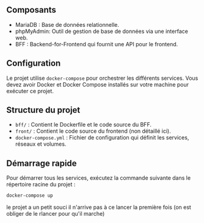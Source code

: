 ## Composants

- MariaDB : Base de données relationnelle.
- phpMyAdmin: Outil de gestion de base de données via une interface web.
- BFF : Backend-for-Frontend qui fournit une API pour le frontend.

## Configuration

Le projet utilise `docker-compose` pour orchestrer les différents services. Vous devez avoir Docker et Docker Compose installés sur votre machine pour exécuter ce projet.

## Structure du projet

- `bff/` : Contient le Dockerfile et le code source du BFF.
- `front/` : Contient le code source du frontend (non détaillé ici).
- `docker-compose.yml` : Fichier de configuration qui définit les services, réseaux et volumes.

## Démarrage rapide

Pour démarrer tous les services, exécutez la commande suivante dans le répertoire racine du projet :

```bash
docker-compose up
```
le projet a un petit souci il n'arrive pas à ce lancer la première fois (on est obliger de le rlancer pour qu'il marche)
